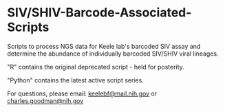 # SIV/SHIV-Barcode-Associated-Scripts

Scripts to process NGS data for Keele lab's barcoded SIV assay and determine the abundance of individually barcoded SIV/SHIV viral lineages. 

"R" contains the original deprecated script - held for posterity. 

"Python" contains the latest active script series.

For questions, please email: keelebf@mail.nih.gov or charles.goodman@nih.gov
